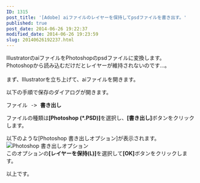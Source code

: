 ```yaml
---
ID: 1315
post_title: '[Adobe] aiファイルのレイヤーを保持してpsdファイルを書き出す。'
published: true
post_date: 2014-06-26 19:22:37
modified_date: 2014-06-26 19:23:59
slug: 20140626192237.html
---
```

<p>IllustratorのaiファイルをPhotoshopのpsdファイルに変換します。<br />
Photoshopから読み込むだけだとレイヤーが維持されないのです…。<br />
<!--more--><br />
まず、Illustratorを立ち上げて、aiファイルを開きます。</p>
<p>以下の手順で保存のダイアログが開きます。</p>
<pre>ファイル -> <b>書き出し</b></pre>
<p>ファイルの種類は<b>[Photoshop (*.PSD)]</b>を選択し、<b>[書き出し]</b>ボタンをクリックします。</p>
<p>以下のような[Photoshop 書き出しオプション]が表示されます。<br />
<img decoding="async" lazyload="lazy" alt="Photoshop 書き出しオプション" src=""><br />
このオプションの<b>[レイヤーを保持(L)]</b>を選択して<b>[OK]</b>ボタンをクリックします。</p>
<p>以上です。</p>